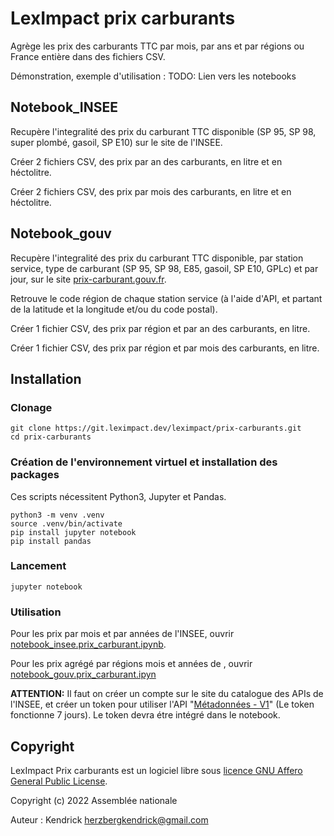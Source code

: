 # LexImpact prix carburants

Agrège les prix des carburants TTC par mois, par ans et par régions ou France entière dans des fichiers CSV.

Démonstration, exemple d'utilisation : TODO: Lien vers les notebooks

## Notebook_INSEE

Recupère l'integralité des prix du carburant TTC disponible (SP 95, SP 98, super plombé, gasoil, SP E10) sur le site de l'INSEE.

Créer 2 fichiers CSV, des prix par an des carburants, en litre et en héctolitre.

Créer 2 fichiers CSV, des prix par mois des carburants, en litre et en héctolitre.


## Notebook_gouv

Recupère l'integralité des prix du carburant TTC disponible, par station service, type de carburant (SP 95, SP 98, E85, gasoil, SP E10, GPLc) et par jour, sur le site [prix-carburant.gouv.fr](https://www.prix-carburants.gouv.fr/).

Retrouve le code région de chaque station service (à l'aide d'API, et partant de la latitude et la longitude et/ou du code postal).

Créer 1 fichier CSV, des prix par région et par an des carburants, en litre.

Créer 1 fichier CSV, des prix par région et par mois des carburants, en litre.

## Installation

### Clonage

```shell
git clone https://git.leximpact.dev/leximpact/prix-carburants.git
cd prix-carburants
```

### Création de l'environnement virtuel et installation des packages

Ces scripts nécessitent Python3, Jupyter et Pandas.

```shell
python3 -m venv .venv
source .venv/bin/activate
pip install jupyter notebook
pip install pandas
```

### Lancement

```shell
jupyter notebook
```

### Utilisation

Pour les prix par mois et par années de l'INSEE, ouvrir [notebook_insee.prix_carburant.ipynb](./notebook_INSEE/prix_carburant.ipynb).

Pour les prix agrégé par régions mois et années de , ouvrir [notebook_gouv.prix_carburant.ipyn]()

**ATTENTION:** Il faut on créer un compte sur le site du catalogue des APIs de l'INSEE, et créer un token pour utiliser l'API "[Métadonnées - V1](https://api.insee.fr/catalogue/site/themes/wso2/subthemes/insee/pages/item-info.jag?name=M%C3%A9tadonn%C3%A9es&version=V1&provider=insee)" (Le token fonctionne 7 jours). Le token devra étre intégré dans le notebook.


## Copyright

LexImpact Prix carburants est un logiciel libre sous [licence GNU Affero General Public License](./LICENSE.md).

Copyright (c) 2022 Assemblée nationale

Auteur : Kendrick <herzbergkendrick@gmail.com>
